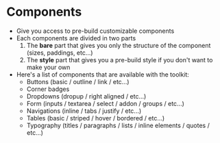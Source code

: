 # Components

- Give you access to pre-build customizable components
- Each components are divided in two parts
 	1. The **bare** part that gives you only the structure of the component (sizes, paddings, etc...)
	2. The **style** part that gives you a pre-build style if you don't want to make your own
- Here's a list of components that are available with the toolkit:
	- Buttons (basic / outline / link / etc...)
	- Corner badges
	- Dropdowns (dropup / right aligned / etc...)
	- Form (inputs / textarea / select / addon / groups / etc...)
	- Navigations (inline / tabs / justify / etc...)
	- Tables (basic / striped / hover / bordered / etc...)
	- Typography (titles / paragraphs / lists / inline elements / quotes / etc...)
